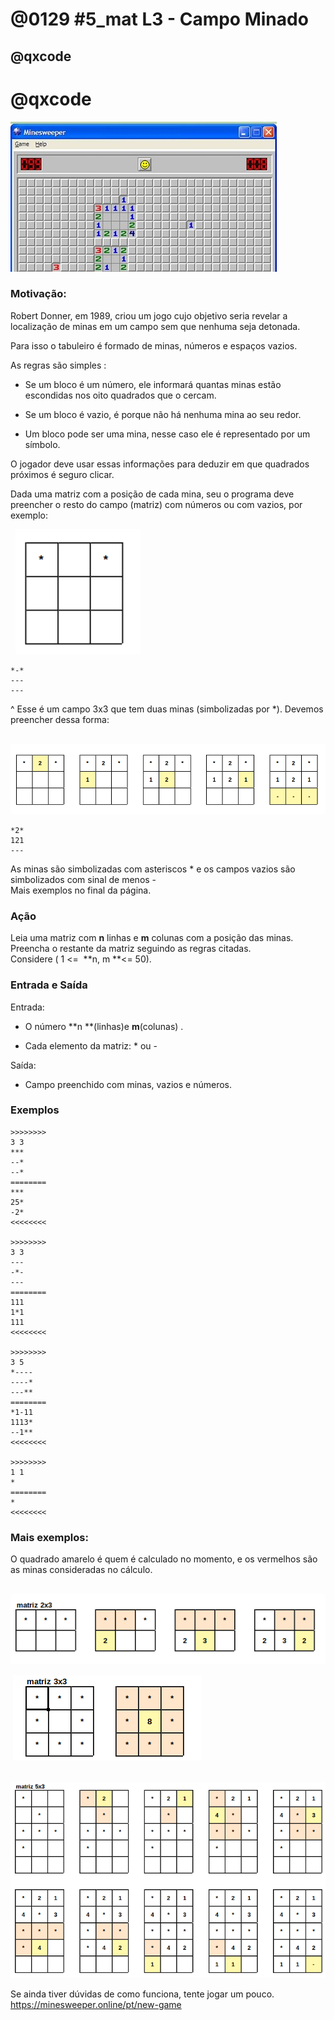 # @0129 #5_mat L3 - Campo Minado
## @qxcode

# @qxcode

![](capa.jpg)

### Motivação:

Robert Donner, em 1989, criou um jogo cujo objetivo seria revelar a localização de minas em um campo sem que nenhuma seja detonada.  

Para isso o tabuleiro é formado de minas, números e espaços vazios.

As regras são simples :

*   Se um bloco é um número, ele informará quantas minas estão escondidas nos oito quadrados que o cercam.  
    
*   Se um bloco é vazio, é porque não há nenhuma mina ao seu redor.
*   Um bloco pode ser uma mina, nesse caso ele é representado por um símbolo.

O jogador deve usar essas informações para deduzir em que quadrados próximos é seguro clicar.  

  

Dada uma matriz com a posição de cada mina, seu o programa deve preencher o resto do campo (matriz) com números ou com vazios, por exemplo:

  ![1](q.jpg)

    *-*
    ---
    ---

^ Esse é um campo 3x3 que tem duas minas (simbolizadas por \*). Devemos preencher dessa forma:

  ![todos](q2.jpg)  

    *2*
    121
    ---

  

As minas são simbolizadas com asteriscos \* e os campos vazios são simbolizados com sinal de menos -  
Mais exemplos no final da página.

### Ação

Leia uma matriz com **n** linhas e **m** colunas com a posição das minas. Preencha o restante da matriz seguindo as regras citadas.  
Considere ( 1 <=  **n, m **<= 50).

  

### Entrada e Saída

Entrada:

*   O número **n **(linhas)e **m**(colunas) .  
    
*   Cada elemento da matriz: \* ou -  

Saída:

*   Campo preenchido com minas, vazios e números.

### Exemplos

```
>>>>>>>>
3 3
***
--*
--*
========
***
25*
-2*
<<<<<<<<

>>>>>>>>
3 3
---
-*-
---
========
111
1*1
111
<<<<<<<<

>>>>>>>>
3 5
*----
----*
---**
========
*1-11
1113*
--1**
<<<<<<<<

>>>>>>>>
1 1
*
========
*
<<<<<<<<
```

<!---
>>>>>>>> 01
3 3
---
-*-
---
========
111
1*1
111
<<<<<<<<

>>>>>>>> 02
3 3
***
--*
--*
========
***
25*
-2*
<<<<<<<<

>>>>>>>> 03
4 5
---*- 
-****
*---*
-----
========
124*3
2****
*334*
11-11
<<<<<<<<

>>>>>>>> 04
4 10
*-*----*-*
--*-*--*--
-----*----
*--------*
========
*3*3112*3*
13*3*23*31
12122*2121
*1--111-1*
<<<<<<<<
--->

### Mais exemplos:

O quadrado amarelo é quem é calculado no momento, e os vermelhos são as minas consideradas no cálculo. 

    ![ex1](q3.png)  

  

 ![ex2](q4.png)  

  

    ![ex3](q5.png)  

  

Se ainda tiver dúvidas de como funciona, tente jogar um pouco.
https://minesweeper.online/pt/new-game